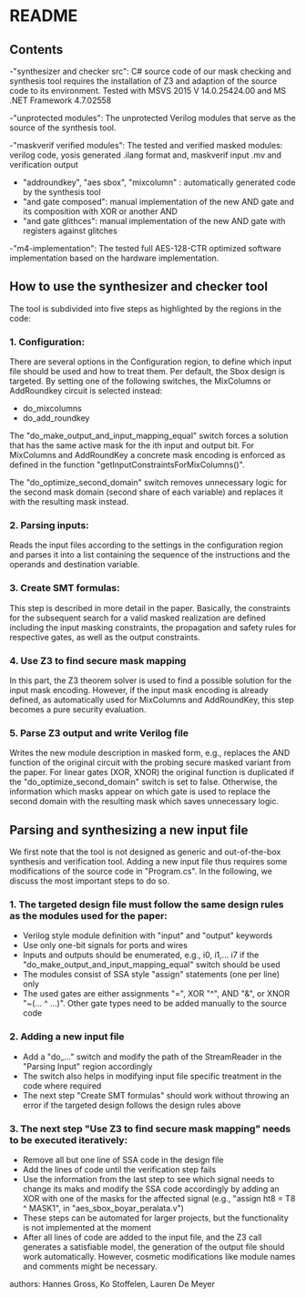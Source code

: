 # README

## Contents

-"synthesizer and checker src\":    C# source code of our mask checking and synthesis tool requires the installation of Z3 and adaption of the source code to its environment. Tested with MSVS 2015 V 14.0.25424.00 and MS .NET Framework 4.7.02558

-"unprotected modules\":         The unprotected Verilog modules that serve as the source of the synthesis tool.

-"maskverif verified modules\":     The tested and verified masked modules: verilog code, yosis generated .ilang format and, maskverif input .mv and verification output
   - "addroundkey\", "aes sbox\", "mixcolumn\" : automatically generated code by the synthesis tool
   - "and gate composed\":       manual implementation of the new AND gate and its composition with XOR or another AND
   - "and gate glithces\":       manual implementation of the new AND gate with registers against glitches

-"m4-implementation\":          The tested full AES-128-CTR optimized software implementation based on the hardware implementation.


## How to use the synthesizer and checker tool
The tool is subdivided into five steps as highlighted by the regions in the code:

### 1. Configuration:

There are several options in the Configuration region, to define which input file should be used and how to treat them. 
Per default, the Sbox design is targeted. By setting one of the following switches, the MixColumns or AddRoundkey circuit is selected instead:
   - do_mixcolumns
   - do_add_roundkey

The "do_make_output_and_input_mapping_equal" switch forces a solution that has the same active mask for the ith input and output bit. 
For MixColumns and AddRoundKey a concrete mask encoding is enforced as defined in the function "getInputConstraintsForMixColumns()".

The "do_optimize_second_domain" switch removes unnecessary logic for the second mask domain (second share of each variable) and replaces it with the resulting mask instead.

### 2. Parsing inputs:
Reads the input files according to the settings in the configuration region and parses it into a list containing the sequence of the instructions and the operands and destination variable.

### 3. Create SMT formulas:
This step is described in more detail in the paper. Basically, the constraints for the subsequent search for a valid masked realization are defined including the input masking constraints, the propagation and safety rules for respective gates, as well as the output constraints.

### 4. Use Z3 to find secure mask mapping
In this part, the Z3 theorem solver is used to find a possible solution for the input mask encoding.
However, if the input mask encoding is already defined, as automatically used for MixColumns and AddRoundKey, this step becomes a pure security evaluation.

### 5. Parse Z3 output and write Verilog file
Writes the new module description in masked form, e.g., replaces the AND function of the original circuit with the probing secure masked variant from the paper.
For linear gates (XOR, XNOR) the original function is duplicated if the "do_optimize_second_domain" switch is set to false. Otherwise, the information which masks appear on which gate is used to replace the second domain with the resulting mask which saves unnecessary logic.


## Parsing and synthesizing a new input file
We first note that the tool is not designed as generic and out-of-the-box synthesis and verification tool.
Adding a new input file thus requires some modifications of the source code in "Program.cs". In the following, we discuss the most important steps to do so.

### 1. The targeted design file must follow the same design rules as the modules used for the paper:
   - Verilog style module definition with "input" and "output" keywords
   - Use only one-bit signals for ports and wires
   - Inputs and outputs should be enumerated, e.g., i0, i1,... i7 if the "do_make_output_and_input_mapping_equal" switch should be used
   - The modules consist of SSA style "assign" statements (one per line) only
   - The used gates are either assignments "=", XOR "^", AND "&", or XNOR "~(... ^ ...)". Other gate types need to be added manually to the source code

### 2. Adding a new input file
   - Add a "do_..." switch and modify the path of the StreamReader in the "Parsing Input" region accordingly
   - The switch also helps in modifying input file specific treatment in the code where required
   - The next step "Create SMT formulas" should work without throwing an error if the targeted design follows the design rules above

### 3. The next step "Use Z3 to find secure mask mapping" needs to be executed iteratively:
   - Remove all but one line of SSA code in the design file
   - Add the lines of code until the verification step fails
   - Use the information from the last step to see which signal needs to change its maks and modify the SSA code accordingly by adding an XOR with one of the masks for the affected signal (e.g., "assign ht8 = T8 ^ MASK1", in "aes_sbox_boyar_peralata.v")
   - These steps can be automated for larger projects, but the functionality is not implemented at the moment
   - After all lines of code are added to the input file, and the Z3 call generates a satisfiable model, the generation of the output file should work automatically. However, cosmetic modifications like module names and comments might be necessary.





authors: Hannes Gross, Ko Stoffelen, Lauren De Meyer




